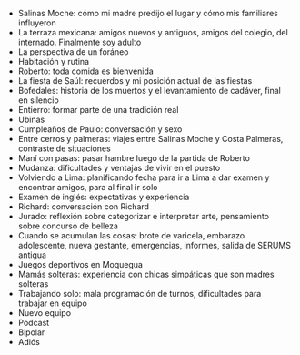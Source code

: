 - Salinas Moche: cómo mi madre predijo el lugar y cómo mis familiares influyeron 
- La terraza mexicana: amigos nuevos y antiguos, amigos del colegio, del internado. Finalmente soy adulto 
- La perspectiva de un foráneo 
- Habitación y rutina 
- Roberto: toda comida es bienvenida 
- La fiesta de Saúl: recuerdos y mi posición actual de las fiestas 
- Bofedales: historia de los muertos y el levantamiento de cadáver, final en silencio 
- Entierro: formar parte de una tradición real 
- Ubinas 
- Cumpleaños de Paulo: conversación y sexo 
- Entre cerros y palmeras: viajes entre Salinas Moche y Costa Palmeras, contraste de situaciones 
- Maní con pasas: pasar hambre luego de la partida de Roberto 
- Mudanza: dificultades y ventajas de vivir en el puesto 
- Volviendo a Lima: planificando fecha para ir a Lima a dar examen y encontrar amigos, para al final ir solo 
- Examen de inglés: expectativas y experiencia 
- Richard: conversación con Richard 
- Jurado: reflexión sobre categorizar e interpretar arte, pensamiento sobre concurso de belleza 
- Cuando se acumulan las cosas: brote de varicela, embarazo adolescente, nueva gestante, emergencias, informes, salida de SERUMS antigua 
- Juegos deportivos en Moquegua 
- Mamás solteras: experiencia con chicas simpáticas que son madres solteras 
- Trabajando solo: mala programación de turnos, dificultades para trabajar en equipo 
- Nuevo equipo
- Podcast
- Bipolar
- Adiós